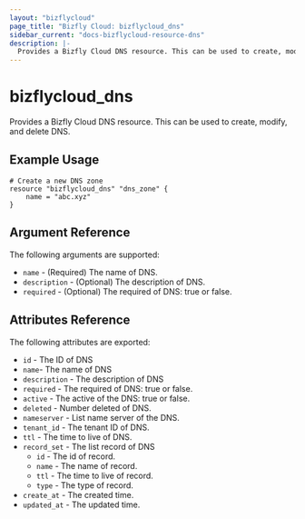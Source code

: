 ```yaml
---
layout: "bizflycloud"
page_title: "Bizfly Cloud: bizflycloud_dns"
sidebar_current: "docs-bizflycloud-resource-dns"
description: |-
  Provides a Bizfly Cloud DNS resource. This can be used to create, modify, and delete DNS.
---
```


# bizflycloud\_dns

Provides a Bizfly Cloud DNS resource. This can be used to create,
modify, and delete DNS.

## Example Usage

```hcl
# Create a new DNS zone
resource "bizflycloud_dns" "dns_zone" {
    name = "abc.xyz"
}
```

## Argument Reference

The following arguments are supported:

* `name` - (Required) The name of DNS.
* `description` - (Optional) The description of DNS.
* `required` - (Optional) The required of DNS: true or false.

## Attributes Reference

The following attributes are exported:

* `id` - The ID of DNS
* `name`- The name of DNS
* `description` - The description of DNS
* `required` - The required of DNS: true or false.
* `active` - The active of the DNS: true or false.
* `deleted` - Number deleted of DNS.
* `nameserver` - List name server of the DNS.
* `tenant_id` - The tenant ID of DNS.
* `ttl` - The time to live of DNS.
* `record_set` - The list record of DNS
  * `id` - The id of record.
  * `name` - The name of record.
  * `ttl` - The time to live of record.
  * `type` - The type of record.
* `create_at` - The created time.
* `updated_at` - The updated time.
